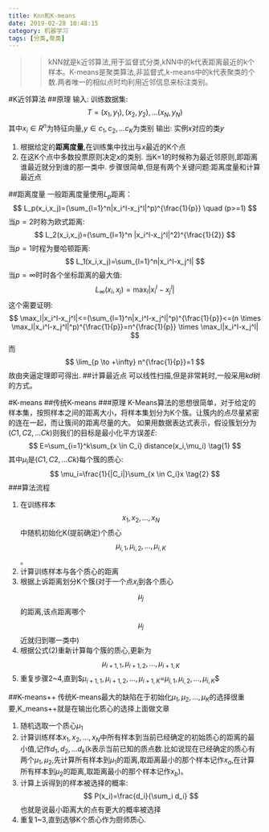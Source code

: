 ```yaml
---
title: Knn和K-means
date: 2019-02-28 10:48:15
category: 机器学习
tags: [分类,聚类]
---
```

>>kNN就是k近邻算法,用于监督式分类,kNN中的k代表距离最近的k个样本。K-means是聚类算法,非监督式,k-means中的k代表聚类的个数.两者唯一的相似点时均利用近邻信息来标注类别。

#K近邻算法
##原理
输入: 训练数据集:
$$
T={(x_1,y_1),(x_2,y_2),...(x_N,y_N)}
$$
其中$x_i \in R^n$为特征向量,$y \in {c_1,c_2,...c_K}$为类别
输出: 实例$x$对应的类$y$
1. 根据给定的**距离度量**,在训练集中找出与$x$最近的K个点
2. 在这K个点中多数投票原则决定$x$的类别.
当K=1的时候称为最近邻原则,即距离谁最近就分到谁的那一类中.
步骤很简单,但是有两个关键问题:距离度量和计算最近点

##距离度量
一般距离度量使用$L_p$距离：
$$
L_p(x_i,x_j)=(\sum_{l=1}^n|x_i^l-x_j^l|^p)^{\frac{1}{p}} \quad (p>=1)
$$
当$p=2$时称为欧式距离:
$$
L_2(x_i,x_j)=(\sum_{l=1}^n |x_i^l-x_j^l|^2)^{\frac{1}{2}}
$$
当$p=1$时程为曼哈顿距离:
$$
L_1(x_i,x_j)=\sum_{l=1}^n|x_i^l-x_j^l|
$$
当$p=\infty$时时各个坐标距离的最大值:
$$
L_{\infty}(x_i,x_j)=\max_l|x_i^l-x_j^l|
$$
这个需要证明:
$$
\max_l|x_i^l-x_j^l|<=(\sum_{l=1}^n|x_i^l-x_j^l|^p)^{\frac{1}{p}}<=(n \times \max_l|x_i^l-x_j^l|^p)^{\frac{1}{p}}=n^{\frac{1}{p}} \times \max_l|x_i^l-x_j^l|
$$
而
$$
\lim_{p \to +\infty} n^{\frac{1}{p}}=1
$$
故由夹逼定理即可得出.
##计算最近点
可以线性扫描,但是非常耗时,一般采用$kd$树的方式。 

#K-means
##传统K-means
###原理
K-Means算法的思想很简单，对于给定的样本集，按照样本之间的距离大小，将样本集划分为K个簇。让簇内的点尽量紧密的连在一起，而让簇间的距离尽量的大。
如果用数据表达式表示，假设簇划分为$(C1,C2,...Ck)$则我们的目标是最小化平方误差$E$:
$$
E=\sum_{i=1}^k\sum_{x \in C_i} distance(x_i,\mu_i) \tag{1}
$$
其中$\mu_i$是$(C1,C2,...Ck)$每个簇的质心:
$$
\mu_i=\frac{1}{|C_i|}\sum_{x \in C_i}x \tag{2}
$$
###算法流程
1. 在训练样本$${x_1,x_2,...,x_N}$$中随机初始化K(提前确定)个质心$$\mu_{i,1},\mu_{i,2},...,\mu_{i,K}$$。
2. 计算训练样本与各个质心的距离
3. 根据上诉距离划分K个簇(对于一个点$x_i$到各个质心$$\mu_j$$的距离,该点距离哪个$$\mu_j$$近就归到哪一类中)
4. 根据公式(2)重新计算每个簇的质心,更新为$$\mu_{i+1,1},\mu_{i+1,2},...,\mu_{i+1,K}$$
5. 重复步骤2~4,直到$$\mu_{i+1,1},\mu_{i+1,2},...,\mu_{i+1,K}$=$\mu_{i,1},\mu_{i,2},...,\mu_{i,K}$$

##K-means++
传统K-means最大的缺陷在于初始化$\mu_1,\mu_2,...,\mu_K$的选择很重要,K_means++就是在输出化质心的选择上面做文章
1. 随机选取一个质心$\mu_1$
2. 计算训练样本${x_1,x_2,...,x_N}$中所有样本到当前已经确定的初始质心的距离的最小值,记作$d_1,d_2,...d_k$(k表示当前已知的质点数.比如说现在已经确定的质心有两个$\mu_1,\mu_2$,先计算所有样本到$\mu_1$的距离,取距离最小的那个样本记作$x_a$,在计算所有样本到$\mu_2$的距离,取距离最小的那个样本记作$x_b$)。
3. 计算上诉得到的样本被选择的概率:
$$
P(x_i)=\frac{d_i}{\sum_i d_i}
$$
也就是说最小距离大的点有更大的概率被选择
4. 重复1~3,直到选够K个质心作为厨师质心.